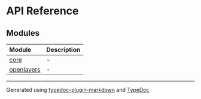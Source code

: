 # API Reference

## Modules

| Module | Description |
| :------ | :------ |
| [core](core/index.md) | - |
| [openlayers](openlayers/index.md) | - |

***

Generated using [typedoc-plugin-markdown](https://www.npmjs.com/package/typedoc-plugin-markdown) and [TypeDoc](https://typedoc.org/)
